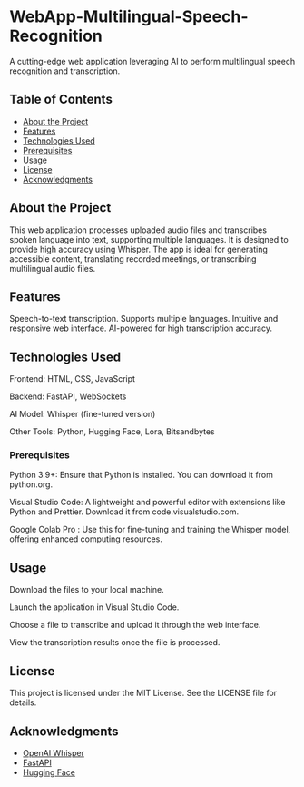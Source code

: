 # WebApp-Multilingual-Speech-Recognition
A cutting-edge web application leveraging AI to perform multilingual speech recognition and transcription.
## Table of Contents
- [About the Project](#about-the-project)  
- [Features](#features)  
- [Technologies Used](#technologies-used)  
- [Prerequisites](#prerequisites)  
- [Usage](#usage)  
- [License](#license)  
- [Acknowledgments](#acknowledgments)
  
## About the Project
This web application processes uploaded audio files and transcribes spoken language into text, supporting multiple languages. It is designed to provide high accuracy using  Whisper. The app is ideal for generating accessible content, translating recorded meetings, or transcribing multilingual audio files.



## Features
Speech-to-text transcription.
Supports multiple languages.
Intuitive and responsive web interface.
AI-powered for high transcription accuracy.


## Technologies Used
Frontend: HTML, CSS, JavaScript 


Backend: FastAPI, WebSockets


AI Model: Whisper (fine-tuned version)


Other Tools: Python, Hugging Face, Lora, Bitsandbytes

### Prerequisites
Python 3.9+: Ensure that Python is installed. You can download it from python.org.


Visual Studio Code: A lightweight and powerful editor with extensions like Python and Prettier. Download it from code.visualstudio.com.


Google Colab Pro : Use this for fine-tuning and training the Whisper model, offering enhanced computing resources.

## Usage
Download the files to your local machine.


Launch the application in Visual Studio Code.


Choose a file to transcribe and upload it through the web interface.


View the transcription results once the file is processed.

## License
This project is licensed under the MIT License. See the LICENSE file for details.
## Acknowledgments
- [OpenAI Whisper](https://openai.com/research/whisper)
- [FastAPI](https://fastapi.tiangolo.com/)
- [Hugging Face](https://huggingface.co/)

